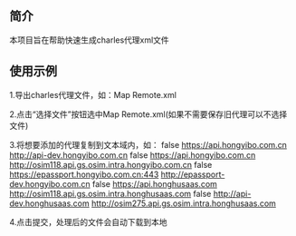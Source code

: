 ## 简介
本项目旨在帮助快速生成charles代理xml文件

## 使用示例
1.导出charles代理文件，如：Map Remote.xml

2.点击“选择文件”按钮选中Map Remote.xml(如果不需要保存旧代理可以不选择文件)

3.将想要添加的代理复制到文本域内，如：
false	https://api.hongyibo.com.cn	http://api-dev.hongyibo.com.cn
false	https://api.hongyibo.com.cn	http://osim118.api.gs.osim.intra.hongyibo.com.cn
false	https://epassport.hongyibo.com.cn:443	http://epassport-dev.hongyibo.com.cn
false	https://api.honghusaas.com	http://osim118.api.gs.osim.intra.honghusaas.com
false	http://api-dev.honghusaas.com	http://osim275.api.gs.osim.intra.honghusaas.com

4.点击提交，处理后的文件会自动下载到本地
